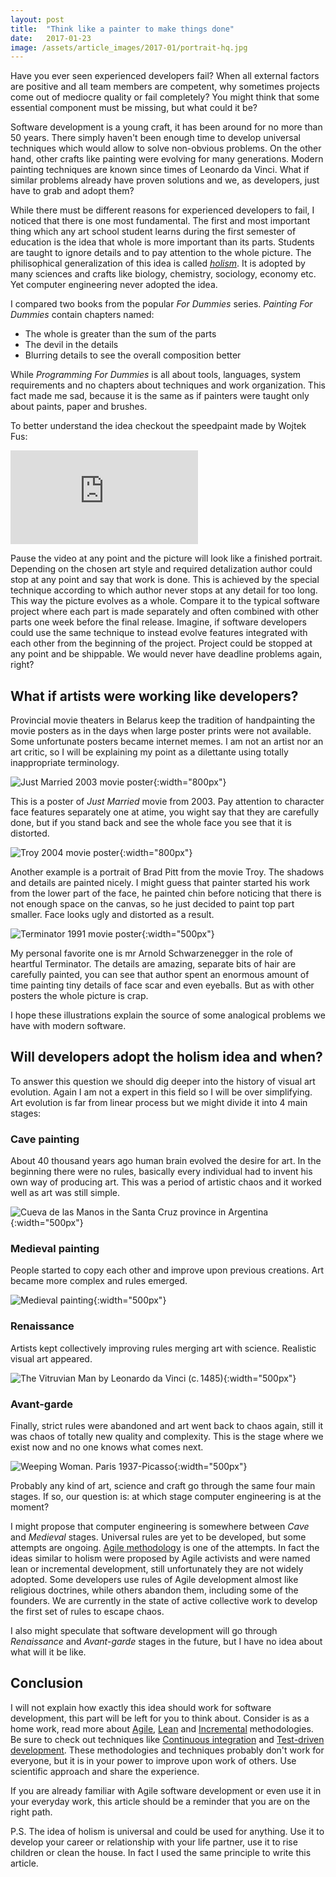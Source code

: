 ```yaml
---
layout: post
title:  "Think like a painter to make things done"
date:   2017-01-23
image: /assets/article_images/2017-01/portrait-hq.jpg
---
```


Have you ever seen experienced developers fail? When all external factors are positive and all team members are competent, why sometimes projects come out of mediocre quality or fail completely? You might think that some essential component must be missing, but what could it be?

Software development is a young craft, it has been around for no more than 50 years. There simply haven't been enough time to develop universal techniques which would allow to solve non-obvious problems. On the other hand, other crafts like painting were evolving for many generations. Modern painting techniques are known since times of Leonardo da Vinci. What if similar problems already have proven solutions and we, as developers, just have to grab and adopt them?

While there must be different reasons for experienced developers to fail, I noticed that there is one most fundamental. The first and most important thing which any art school student learns during the first semester of education is the idea that whole is more important than its parts. Students are taught to ignore details and to pay attention to the whole picture. The philisophical generalization of this idea is called [*holism*](https://en.wikipedia.org/wiki/Holism). It is adopted by many sciences and crafts like biology, chemistry, sociology, economy etc. Yet computer engineering never adopted the idea. 

I compared two books from the popular *For Dummies* series. *Painting For Dummies* contain chapters named:

* The whole is greater than the sum of the parts
* The devil in the details
* Blurring details to see the overall composition better

While *Programming For Dummies* is all about tools, languages, system requirements and no chapters about techniques and work organization. This fact made me sad, because it is the same as if painters were taught only about paints, paper and brushes.

To better understand the idea checkout the speedpaint made by Wojtek Fus:
 
<p><iframe src="https://www.youtube.com/embed/MQON3pyYfhg" frameborder="0" allowfullscreen></iframe></p>

Pause the video at any point and the picture will look like a finished portrait. Depending on the chosen art style and required detalization author could stop at any point and say that work is done. This is achieved by the special technique according to which author never stops at any detail for too long. This way the picture evolves as a whole. Compare it to the typical software project where each part is made separately and often combined with other parts one week before the final release. Imagine, if software developers could use the same technique to instead evolve features integrated with each other from the beginning of the project. Project could be stopped at any point and be shippable. We would never have deadline problems again, right?

## What if artists were working like developers?
 
Provincial movie theaters in Belarus keep the tradition of handpainting the movie posters as in the days when large poster prints were not available. Some unfortunate posters became internet memes. I am not an artist nor an art critic, so I will be explaining my point as a dilettante using totally inappropriate terminology.
  
![Just Married 2003 movie poster](/assets/article_images/2017-01/01.jpg){:width="800px"}
  
This is a poster of *Just Married* movie from 2003. Pay attention to character face features separately one at atime, you wight say that they are carefully done, but if you stand back and see the whole face you see that it is distorted.
   
![Troy 2004 movie poster](/assets/article_images/2017-01/03.jpg){:width="800px"}

Another example is a portrait of Brad Pitt from the movie Troy. The shadows and details are painted nicely. I might guess that painter started his work from the lower part of the face, he painted chin before noticing that there is not enough space on the canvas, so he just decided to paint top part smaller. Face looks ugly and distorted as a result.
 
![Terminator 1991 movie poster](/assets/article_images/2017-01/04.jpg){:width="500px"}

My personal favorite one is mr Arnold Schwarzenegger in the role of heartful Terminator. The details are amazing, separate bits of hair are carefully painted, you can see that author spent an enormous amount of time painting tiny details of face scar and even eyeballs. But as with other posters the whole picture is crap. 

I hope these illustrations explain the source of some analogical problems we have with modern software.

## Will developers adopt the holism idea and when?

To answer this question we should dig deeper into the history of visual art evolution. Again I am not a expert in this field so I will be over simplifying. Art evolution is far from linear process but we might divide it into 4 main stages:

### Cave painting

About 40 thousand years ago human brain evolved the desire for art. In the beginning there were no rules, basically every individual had to invent his own way of producing art. This was a period of artistic chaos and it worked well as art was still simple.

![Cueva de las Manos in the Santa Cruz province in Argentina](/assets/article_images/2017-01/paint_cave.jpg){:width="500px"}
 
### Medieval painting

People started to copy each other and improve upon previous creations. Art became more complex and rules emerged.
 
![Medieval painting](/assets/article_images/2017-01/paint_medieval.jpg){:width="500px"}

### Renaissance

Artists kept collectively improving rules merging art with science. Realistic visual art appeared.  

![The Vitruvian Man by Leonardo da Vinci (c. 1485)](/assets/article_images/2017-01/paint_renaissance.png){:width="500px"}
 
### Avant-garde

Finally, strict rules were abandoned and art went back to chaos again, still it was chaos of totally new quality and complexity. This is the stage where we exist now and no one knows what comes next.

![Weeping Woman. Paris 1937-Picasso](/assets/article_images/2017-01/paint_avantgarde.jpg){:width="500px"}

Probably any kind of art, science and craft go through the same four main stages. If so, our question is: at which stage computer engineering is at the moment? 

I might propose that computer engineering is somewhere between *Cave* and *Medieval* stages. Universal rules are yet to be developed, but some attempts are ongoing. [Agile methodology](https://en.wikipedia.org/wiki/Agile_software_development) is one of the attempts. In fact the ideas similar to holism were proposed by Agile activists and were named lean or incremental development, still unfortunately they are not widely adopted. Some developers use rules of Agile development almost like religious doctrines, while others abandon them, including some of the founders. We are currently in the state of active collective work to develop the first set of rules to escape chaos.

I also might speculate that software development will go through *Renaissance* and *Avant-garde* stages in the future, but I have no idea about what will it be like.

## Conclusion

I will not explain how exactly this idea should work for software development, this part will be left for you to think about. Consider is as a home work, read more about [Agile](https://en.wikipedia.org/wiki/Agile_software_development), [Lean](https://en.wikipedia.org/wiki/Lean_software_development) and [Incremental](https://en.wikipedia.org/wiki/Iterative_and_incremental_development) methodologies. Be sure to check out techniques like [Continuous integration](https://en.wikipedia.org/wiki/Continuous_integration) and [Test-driven development](https://en.wikipedia.org/wiki/Test-driven_development). These methodologies and techniques probably don't work for everyone, but it is in your power to improve upon work of others. Use scientific approach and share the experience.

If you are already familiar with Agile software development or even use it in your everyday work, this article should be a reminder that you are on the right path.

P.S. The idea of holism is universal and could be used for anything. Use it to develop your career or relationship with your life partner, use it to rise children or clean the house. In fact I used the same principle to write this article.

